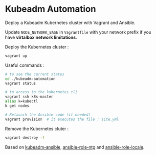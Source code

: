 # Kubeadm Automation

Deploy a Kubeadm Kubernetes cluster with Vagrant and Ansible.

Update ``NODE_NETWORK_BASE`` in ``Vagrantfile`` with your network prefix if you have **virtalbox network limitations**.

Deploy the Kubernetes cluster :
```sh
vagrant up
```

Useful commands :
```sh
# to see the current status
cd ./kubeadm-automation
vagrant status

# to access to the kubernetes cli
vagrant ssh k8s-master
alias k=kubectl
k get nodes

# Relaunch the Ansible code (if needed)
vagrant provision  # it executes the file : site.yml
```

Remove the Kubernetes cluter :
```sh
vagrant destroy -f
```

Based on [kubeadm-ansible](https://github.com/kairen/kubeadm-ansible), [ansible-role-ntp](https://github.com/geerlingguy/ansible-role-ntp) and [ansible-role-locale](https://github.com/robertdebock/ansible-role-locale).